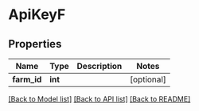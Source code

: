 # ApiKeyF

## Properties
Name | Type | Description | Notes
------------ | ------------- | ------------- | -------------
**farm_id** | **int** |  | [optional] 

[[Back to Model list]](../README.md#documentation-for-models) [[Back to API list]](../README.md#documentation-for-api-endpoints) [[Back to README]](../README.md)


